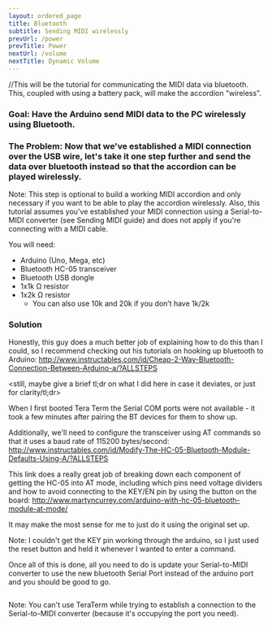 ```yaml
---
layout: ordered_page
title: Bluetooth
subtitle: Sending MIDI wirelessly
prevUrl: /power
prevTitle: Power
nextUrl: /volume
nextTitle: Dynamic Volume
---
```


//This will be the tutorial for communicating the MIDI data via bluetooth.  This, coupled with using a battery pack, will make the accordion "wireless".

### Goal: Have the Arduino send MIDI data to the PC wirelessly using Bluetooth.

### The Problem: Now that we've established a MIDI connection over the USB wire, let's take it one step further and send the data over bluetooth instead so that the accordion can be played wirelessly.

Note: This step is optional to build a working MIDI accordion and only necessary if you want to be able to play the accordion wirelessly.  Also, this tutorial assumes you've established your MIDI connection using a Serial-to-MIDI converter (see Sending MIDI guide) and does not apply if you're connecting with a MIDI cable.

You will need:

- Arduino (Uno, Mega, etc)
- Bluetooth HC-05 transceiver
- Bluetooth USB dongle
- 1x1k Ω resistor
- 1x2k Ω resistor
    - You can also use 10k and 20k if you don’t have 1k/2k

### Solution

Honestly, this guy does a much better job of explaining how to do this than I could, so I recommend checking out his tutorials on hooking up bluetooth to Arduino: 
http://www.instructables.com/id/Cheap-2-Way-Bluetooth-Connection-Between-Arduino-a/?ALLSTEPS

<still, maybe give a brief tl;dr on what I did here in case it deviates, or just for clarity/tl;dr>

When I first booted Tera Term the Serial COM ports were not available - it took a few minutes after pairing the BT devices for them to show up.


Additionally, we'll need to configure the transceiver using AT commands so that it uses a baud rate of 115200 bytes/second:
http://www.instructables.com/id/Modify-The-HC-05-Bluetooth-Module-Defaults-Using-A/?ALLSTEPS

<also consider saving the above links as PDFs to have>

This link does a really great job of breaking down each component of getting the HC-05 into AT mode, including which pins need voltage dividers and how to avoid connecting to the KEY/EN pin by using the button on the board:
http://www.martyncurrey.com/arduino-with-hc-05-bluetooth-module-at-mode/ 

It may make the most sense for me to just do it using the original set up.

Note: I couldn't get the KEY pin working through the arduino, so I just used the reset button and held it whenever I wanted to enter a command.

<also add any special tidbits that helped me when I get around to doing this>

Once all of this is done, all you need to do is update your Serial-to-MIDI converter to use the new bluetooth Serial Port instead of the arduino port and you should be good to go.

<image of complete connection should go here>

Note: You can't use TeraTerm while trying to establish a connection to the Serial-to-MIDI converter (because it's occupying the port you need).
